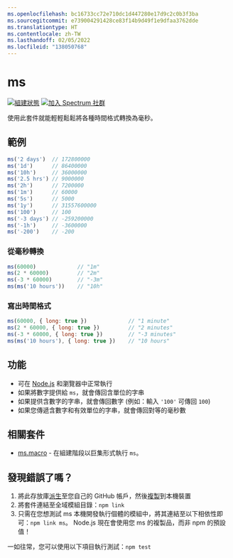 ```yaml
---
ms.openlocfilehash: bc16733cc72e710dc1d447280e17d9c2c0b3f3ba
ms.sourcegitcommit: e739004291428ce83f14b9d49f1e9dfaa3762dde
ms.translationtype: HT
ms.contentlocale: zh-TW
ms.lasthandoff: 02/05/2022
ms.locfileid: "138050768"
---
```

# <a name="ms"></a>ms

[![組建狀態](https://travis-ci.org/zeit/ms.svg?branch=master)](https://travis-ci.org/zeit/ms)
[![加入 Spectrum 社群](https://withspectrum.github.io/badge/badge.svg)](https://spectrum.chat/zeit)

使用此套件就能輕輕鬆鬆將各種時間格式轉換為毫秒。

## <a name="examples"></a>範例

```js
ms('2 days')  // 172800000
ms('1d')      // 86400000
ms('10h')     // 36000000
ms('2.5 hrs') // 9000000
ms('2h')      // 7200000
ms('1m')      // 60000
ms('5s')      // 5000
ms('1y')      // 31557600000
ms('100')     // 100
ms('-3 days') // -259200000
ms('-1h')     // -3600000
ms('-200')    // -200
```

### <a name="convert-from-milliseconds"></a>從毫秒轉換

```js
ms(60000)             // "1m"
ms(2 * 60000)         // "2m"
ms(-3 * 60000)        // "-3m"
ms(ms('10 hours'))    // "10h"
```

### <a name="time-format-written-out"></a>寫出時間格式

```js
ms(60000, { long: true })             // "1 minute"
ms(2 * 60000, { long: true })         // "2 minutes"
ms(-3 * 60000, { long: true })        // "-3 minutes"
ms(ms('10 hours'), { long: true })    // "10 hours"
```

## <a name="features"></a>功能

- 可在 [Node.js](https://nodejs.org) 和瀏覽器中正常執行
- 如果將數字提供給 `ms`，就會傳回含單位的字串
- 如果提供含數字的字串，就會傳回數字 (例如：輸入 `'100'` 可傳回 `100`)
- 如果您傳遞含數字和有效單位的字串，就會傳回對等的毫秒數

## <a name="related-packages"></a>相關套件

- [ms.macro](https://github.com/knpwrs/ms.macro) - 在組建階段以巨集形式執行 `ms`。

## <a name="caught-a-bug"></a>發現錯誤了嗎？

1. 將此存放庫[派生](https://help.github.com/articles/fork-a-repo/)至您自己的 GitHub 帳戶，然後[複製](https://help.github.com/articles/cloning-a-repository/)到本機裝置
2. 將套件連結至全域模組目錄：`npm link`
3. 只需在您想測試 ms 本機開發執行個體的模組中，將其連結至以下相依性即可：`npm link ms`。 Node.js 現在會使用您 ms 的複製品，而非 npm 的預設值！

一如往常，您可以使用以下項目執行測試：`npm test`
